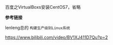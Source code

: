 百度之VirtualBoxs安装CentOS7，省略

**参考链接**

lenleng总的 ` 构建生产级别Linux系统 `

https://www.bilibili.com/video/BV1XJ411D7Qu?p=2 